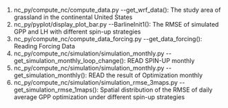 1. nc_py/compute_nc/compute_data.py --get_wrf_data(): The study area of grassland in the continental United States
2. nc_py/pyplot/display_plot_bar.py --BarlineInit1(): The RMSE of simulated GPP and LH with different spin-up strategies
3. nc_py/compute_nc/compute_data_forcing.py --get_data_forcing(): Reading Forcing Data
4. nc_py/compute_nc/simulation/simulation_monthly.py --get_simulation_monthly_loop_change(): READ SPIN-UP monthly
5. nc_py/compute_nc/simulation/simulation_monthly.py --get_simulation_monthly(): READ the result of Optimization monthly
6. nc_py/compute_nc/simulation/simulation_rmse_3maps.py --get_simulation_rmse_1maps(): Spatial distribution of the RMSE of daily average GPP optimization under different spin-up strategies
